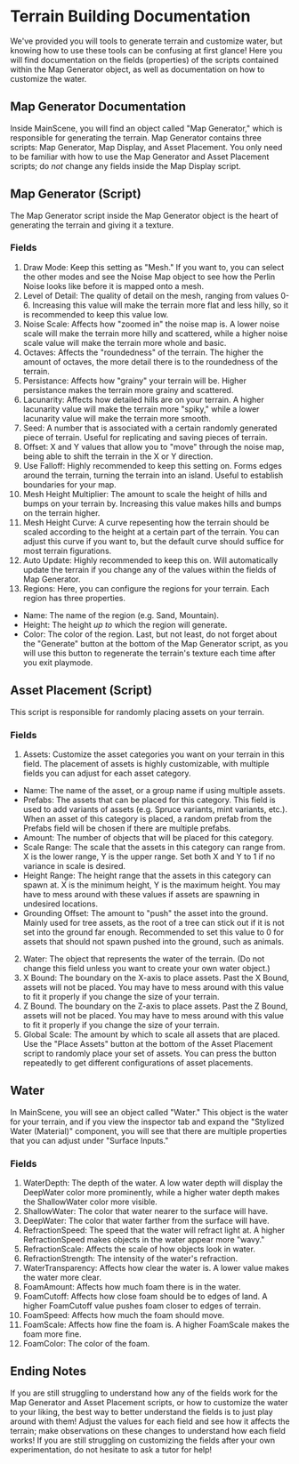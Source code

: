 # Terrain Building Documentation
We've provided you will tools to generate terrain and customize water, but knowing how to use these tools can be confusing at first glance! Here you will find documentation on the fields (properties) of the scripts contained within the Map Generator object, as well as documentation on how to customize the water.

## Map Generator Documentation
Inside MainScene, you will find an object called "Map Generator," which is responsible for generating the terrain. Map Generator contains three scripts: Map Generator, Map Display, and Asset Placement. You only need to be familiar with how to use the Map Generator and Asset Placement scripts; do *not* change any fields inside the Map Display script.

## Map Generator (Script)
The Map Generator script inside the Map Generator object is the heart of generating the terrain and giving it a texture. 

### Fields
1. Draw Mode: Keep this setting as "Mesh." If you want to, you can select the other modes and see the Noise Map object to see how the Perlin Noise looks like before it is mapped onto a mesh.
2. Level of Detail: The quality of detail on the mesh, ranging from values 0-6. Increasing this value will make the terrain more flat and less hilly, so it is recommended to keep this value low.
3. Noise Scale: Affects how "zoomed in" the noise map is. A lower noise scale will make the terrain more hilly and scattered, while a higher noise scale value will make the terrain more whole and basic.
4. Octaves: Affects the "roundedness" of the terrain. The higher the amount of octaves, the more detail there is to the roundedness of the terrain.
5. Persistance: Affects how "grainy" your terrain will be. Higher persistance makes the terrain more grainy and scattered.
6. Lacunarity: Affects how detailed hills are on your terrain. A higher lacunarity value will make the terrain more "spiky," while a lower lacunarity value will make the terrain more smooth.
7. Seed: A number that is associated with a certain randomly generated piece of terrain. Useful for replicating and saving pieces of terrain.
8. Offset: X and Y values that allow you to "move" through the noise map, being able to shift the terrain in the X or Y direction.
9. Use Falloff: Highly recommended to keep this setting on. Forms edges around the terrain, turning the terrain into an island. Useful to establish boundaries for your map.
10. Mesh Height Multiplier: The amount to scale the height of hills and bumps on your terrain by. Increasing this value makes hills and bumps on the terrain higher.
11. Mesh Height Curve: A curve repesenting how the terrain should be scaled according to the height at a certain part of the terrain. You can adjust this curve if you want to, but the default curve should suffice for most terrain figurations.
12. Auto Update: Highly recommended to keep this on. Will automatically update the terrain if you change any of the values within the fields of Map Generator.
13. Regions: Here, you can configure the regions for your terrain. Each region has three properties.
- Name: The name of the region (e.g. Sand, Mountain).
- Height: The height *up to* which the region will generate.
- Color: The color of the region.
Last, but not least, do not forget about the "Generate" button at the bottom of the Map Generator script, as you will use this button to regenerate the terrain's texture each time after you exit playmode.

## Asset Placement (Script)
This script is responsible for randomly placing assets on your terrain.

### Fields
1. Assets: Customize the asset categories you want on your terrain in this field. The placement of assets is highly customizable, with multiple fields you can adjust for each asset category.
- Name: The name of the asset, or a group name if using multiple assets.
- Prefabs: The assets that can be placed for this category. This field is used to add variants of assets (e.g. Spruce variants, mint variants, etc.). When an asset of this category is placed, a random prefab from the Prefabs field will be chosen if there are multiple prefabs.
- Amount: The number of objects that will be placed for this category.
- Scale Range: The scale that the assets in this category can range from. X is the lower range, Y is the upper range. Set both X and Y to 1 if no variance in scale is desired.
- Height Range: The height range that the assets in this category can spawn at. X is the minimum height, Y is the maximum height. You may have to mess around with these values if assets are spawning in undesired locations.
- Grounding Offset: The amount to "push" the asset into the ground. Mainly used for tree assets, as the root of a tree can stick out if it is not set into the ground far enough. Recommended to set this value to 0 for assets that should not spawn pushed into the ground, such as animals.
2. Water: The object that represents the water of the terrain. (Do not change this field unless you want to create your own water object.)
3. X Bound: The boundary on the X-axis to place assets. Past the X Bound, assets will not be placed. You may have to mess around with this value to fit it properly if you change the size of your terrain.
4. Z Bound. The boundary on the Z-axis to place assets. Past the Z Bound, assets will not be placed. You may have to mess around with this value to fit it properly if you change the size of your terrain.
5. Global Scale: The amount by which to scale all assets that are placed.
Use the "Place Assets" button at the bottom of the Asset Placement script to randomly place your set of assets. You can press the button repeatedly to get different configurations of asset placements.

## Water
In MainScene, you will see an object called "Water." This object is the water for your terrain, and if you view the inspector tab and expand the "Stylized Water (Material)" component, you will see that there are multiple properties that you can adjust under "Surface Inputs."

### Fields
1. WaterDepth: The depth of the water. A low water depth will display the DeepWater color more prominently, while a higher water depth makes the ShallowWater color more visible.
2. ShallowWater: The color that water nearer to the surface will have.
3. DeepWater: The color that water farther from the surface will have.
4. RefractionSpeed: The speed that the water will refract light at. A higher RefractionSpeed makes objects in the water appear more "wavy."
5. RefractionScale: Affects the scale of how objects look in water.
6. RefractionStrength: The intensity of the water's refraction.
7. WaterTransparency: Affects how clear the water is. A lower value makes the water more clear.
8. FoamAmount: Affects how much foam there is in the water.
9. FoamCutoff: Affects how close foam should be to edges of land. A higher FoamCutoff value pushes foam closer to edges of terrain.
10. FoamSpeed: Affects how much the foam should move.
11. FoamScale: Affects how fine the foam is. A higher FoamScale makes the foam more fine.
12. FoamColor: The color of the foam.

## Ending Notes
If you are still struggling to understand how any of the fields work for the Map Generator and Asset Placement scripts, or how to customize the water to your liking, the best way to better understand the fields is to just play around with them! Adjust the values for each field and see how it affects the terrain; make observations on these changes to understand how each field works! If you are still struggling on customizing the fields after your own experimentation, do not hesitate to ask a tutor for help!
